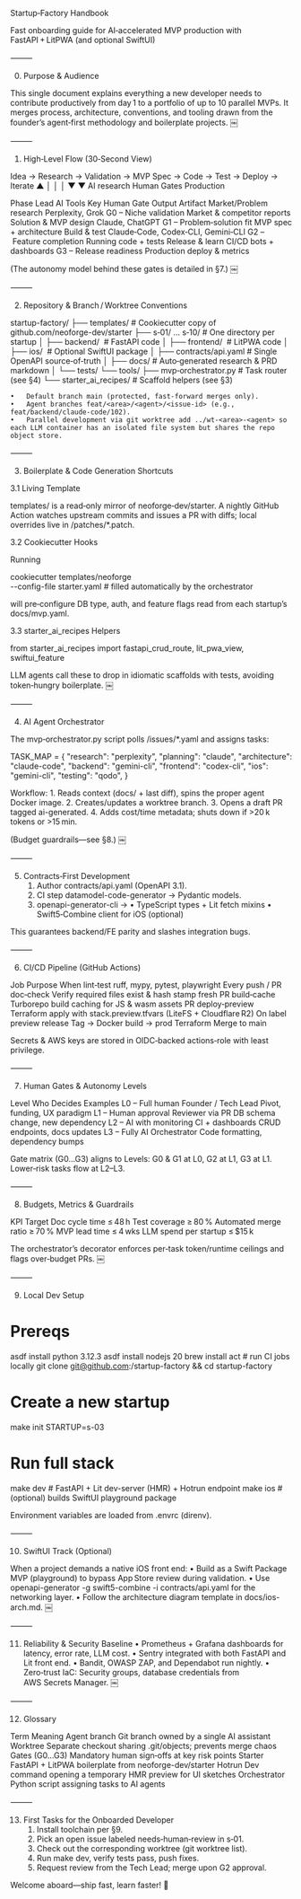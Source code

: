Startup‑Factory Handbook

Fast onboarding guide for AI‑accelerated MVP production with FastAPI + LitPWA (and optional SwiftUI)

⸻

0. Purpose & Audience

This single document explains everything a new developer needs to contribute productively from day 1 to a portfolio of up to 10 parallel MVPs. It merges process, architecture, conventions, and tooling drawn from the founder’s agent‑first methodology and boilerplate projects.  ￼

⸻

1. High‑Level Flow (30‑Second View)

Idea → Research → Validation → MVP Spec → Code → Test → Deploy → Iterate
            ▲            │             │
            │            ▼             ▼
        AI research   Human Gates   Production

Phase	Lead AI Tools	Key Human Gate	Output Artifact
Market/Problem research	Perplexity, Grok	G0 – Niche validation	Market & competitor reports
Solution & MVP design	Claude, ChatGPT	G1 – Problem‑solution fit	MVP spec + architecture
Build & test	Claude‑Code, Codex‑CLI, Gemini‑CLI	G2 – Feature completion	Running code + tests
Release & learn	CI/CD bots + dashboards	G3 – Release readiness	Production deploy & metrics

(The autonomy model behind these gates is detailed in §7.)  ￼

⸻

2. Repository & Branch / Worktree Conventions

startup-factory/
├── templates/                # Cookiecutter copy of github.com/neoforge-dev/starter
├── s‑01/ … s‑10/             # One directory per startup
│   ├── backend/              # FastAPI code
│   ├── frontend/             # LitPWA code
│   ├── ios/                  # Optional SwiftUI package
│   ├── contracts/api.yaml    # Single OpenAPI source‑of‑truth
│   ├── docs/                 # Auto‑generated research & PRD markdown
│   └── tests/
└── tools/
    ├── mvp‑orchestrator.py   # Task router (see §4)
    └── starter_ai_recipes/   # Scaffold helpers (see §3)

	•	Default branch main (protected, fast‑forward merges only).
	•	Agent branches feat/<area>/<agent>/<issue‑id> (e.g., feat/backend/claude-code/102).
	•	Parallel development via git worktree add ../wt‑<area>-<agent> so each LLM container has an isolated file system but shares the repo object store.  ￼

⸻

3. Boilerplate & Code Generation Shortcuts

3.1 Living Template

templates/ is a read‑only mirror of neoforge‑dev/starter. A nightly GitHub Action watches upstream commits and issues a PR with diffs; local overrides live in /patches/*.patch.

3.2 Cookiecutter Hooks

Running

cookiecutter templates/neoforge \
    --config-file starter.yaml   # filled automatically by the orchestrator

will pre‑configure DB type, auth, and feature flags read from each startup’s docs/mvp.yaml.

3.3 starter_ai_recipes Helpers

from starter_ai_recipes import fastapi_crud_route, lit_pwa_view, swiftui_feature

LLM agents call these to drop in idiomatic scaffolds with tests, avoiding token‑hungry boilerplate.  ￼

⸻

4. AI Agent Orchestrator

The mvp‑orchestrator.py script polls /issues/*.yaml and assigns tasks:

TASK_MAP = {
    "research": "perplexity",
    "planning": "claude",
    "architecture": "claude-code",
    "backend": "gemini-cli",
    "frontend": "codex-cli",
    "ios": "gemini-cli",
    "testing": "qodo",
}

Workflow:
	1.	Reads context (docs/ + last diff), spins the proper agent Docker image.
	2.	Creates/updates a worktree branch.
	3.	Opens a draft PR tagged ai-generated.
	4.	Adds cost/time metadata; shuts down if >20 k tokens or >15 min.

(Budget guardrails—see §8.)  ￼

⸻

5. Contracts‑First Development
	1.	Author contracts/api.yaml (OpenAPI 3.1).
	2.	CI step datamodel-code-generator → Pydantic models.
	3.	openapi-generator-cli →
	•	TypeScript types + Lit fetch mixins
	•	Swift5‑Combine client for iOS (optional)

This guarantees backend/FE parity and slashes integration bugs.

⸻

6. CI/CD Pipeline (GitHub Actions)

Job	Purpose	When
lint‑test	ruff, mypy, pytest, playwright	Every push / PR
doc‑check	Verify required files exist & hash stamp fresh	PR
build‑cache	Turborepo build caching for JS & wasm assets	PR
deploy‑preview	Terraform apply with stack.preview.tfvars (LiteFS + Cloudflare R2)	On label preview
release	Tag → Docker build → prod Terraform	Merge to main

Secrets & AWS keys are stored in OIDC‑backed actions‑role with least privilege.

⸻

7. Human Gates & Autonomy Levels

Level	Who Decides	Examples
L0 – Full human	Founder / Tech Lead	Pivot, funding, UX paradigm
L1 – Human approval	Reviewer via PR	DB schema change, new dependency
L2 – AI with monitoring	CI + dashboards	CRUD endpoints, docs updates
L3 – Fully AI	Orchestrator	Code formatting, dependency bumps

Gate matrix (G0…G3) aligns to Levels: G0 & G1 at L0, G2 at L1, G3 at L1. Lower‑risk tasks flow at L2–L3.

⸻

8. Budgets, Metrics & Guardrails

KPI	Target
Doc cycle time	≤ 48 h
Test coverage	≥ 80 %
Automated merge ratio	≥ 70 %
MVP lead time	≤ 4 wks
LLM spend per startup	≤ $15 k

The orchestrator’s decorator enforces per‑task token/runtime ceilings and flags over‑budget PRs.  ￼

⸻

9. Local Dev Setup

# Prereqs
asdf install python 3.12.3
asdf install nodejs 20
brew install act # run CI jobs locally
git clone git@github.com:<org>/startup-factory && cd startup-factory

# Create a new startup
make init STARTUP=s-03

# Run full stack
make dev          # FastAPI + Lit dev-server (HMR) + Hotrun endpoint
make ios          # (optional) builds SwiftUI playground package

Environment variables are loaded from .envrc (direnv).

⸻

10. SwiftUI Track (Optional)

When a project demands a native iOS front end:
	•	Build as a Swift Package MVP (playground) to bypass App Store review during validation.
	•	Use openapi-generator -g swift5-combine -i contracts/api.yaml for the networking layer.
	•	Follow the architecture diagram template in docs/ios-arch.md.  ￼

⸻

11. Reliability & Security Baseline
	•	Prometheus + Grafana dashboards for latency, error rate, LLM cost.
	•	Sentry integrated with both FastAPI and Lit front end.
	•	Bandit, OWASP ZAP, and Dependabot run nightly.
	•	Zero‑trust IaC: Security groups, database credentials from AWS Secrets Manager.  ￼

⸻

12. Glossary

Term	Meaning
Agent branch	Git branch owned by a single AI assistant
Worktree	Separate checkout sharing .git/objects; prevents merge chaos
Gates (G0…G3)	Mandatory human sign‑offs at key risk points
Starter	FastAPI + LitPWA boilerplate from neoforge-dev/starter
Hotrun	Dev command opening a temporary HMR preview for UI sketches
Orchestrator	Python script assigning tasks to AI agents


⸻

13. First Tasks for the Onboarded Developer
	1.	Install toolchain per §9.
	2.	Pick an open issue labeled needs‑human‑review in s‑01.
	3.	Check out the corresponding worktree (git worktree list).
	4.	Run make dev, verify tests pass, push fixes.
	5.	Request review from the Tech Lead; merge upon G2 approval.

Welcome aboard—ship fast, learn faster! 🚀
